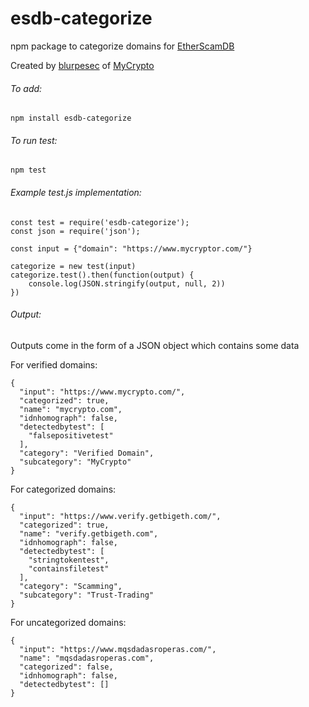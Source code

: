 # esdb-categorize

npm package to categorize domains for [EtherScamDB](https://etherscamdb.info)

Created by [blurpesec](https://twitter.com/blurpesec) of [MyCrypto](https://mycrypto.com)

###### To add:

```
npm install esdb-categorize
```

###### To run test:

```
npm test
```

###### Example test.js implementation:

```
const test = require('esdb-categorize');
const json = require('json');

const input = {"domain": "https://www.mycryptor.com/"}

categorize = new test(input)
categorize.test().then(function(output) {
    console.log(JSON.stringify(output, null, 2))
})
  ```

###### Output:

Outputs come in the form of a JSON object which contains some data

For verified domains:
```
{
  "input": "https://www.mycrypto.com/",
  "categorized": true,
  "name": "mycrypto.com",
  "idnhomograph": false,
  "detectedbytest": [
    "falsepositivetest"
  ],
  "category": "Verified Domain",
  "subcategory": "MyCrypto"
}
```

For categorized domains:
```
{
  "input": "https://www.verify.getbigeth.com/",
  "categorized": true,
  "name": "verify.getbigeth.com",
  "idnhomograph": false,
  "detectedbytest": [
    "stringtokentest",
    "containsfiletest"
  ],
  "category": "Scamming",
  "subcategory": "Trust-Trading"
}
```

For uncategorized domains:
```
{
  "input": "https://www.mqsdadasroperas.com/",
  "name": "mqsdadasroperas.com",
  "categorized": false,
  "idnhomograph": false,
  "detectedbytest": []
}
```

